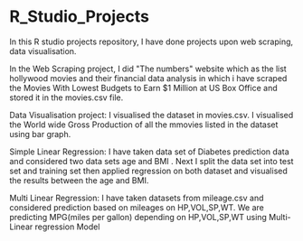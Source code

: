 # R_Studio_Projects
In this R studio projects repository, I have done projects upon web scraping, data visualisation. 

In the Web Scraping project, I did "The numbers" website which as the list hollywood movies and their financial data analysis in which i have scraped the Movies With Lowest Budgets to Earn $1 Million at US Box Office and stored it in the movies.csv file.

Data Visualisation project: I visualised the dataset in movies.csv. I visualised the World wide Gross Production of all the mmovies listed in the dataset using bar graph.

Simple Linear Regression: I have taken data set of Diabetes prediction data and considered two data sets age and BMI . Next I split the data set into test set and training set then applied regression on both dataset and visualised the results between the age and BMI.

Multi Linear Regression: I have taken datasets from mileage.csv and considered prediction based on mileages on HP,VOL,SP,WT. We are predicting MPG(miles per gallon) depending on HP,VOL,SP,WT using Multi-Linear regression Model

